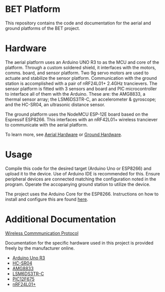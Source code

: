 # BET Platform

This repository contains the code and documentation for the aerial and ground platforms of the BET project.

# Hardware

The aerial platform uses an Arduino UNO R3 to as the MCU and core of the platform. Through a custom soldered shield, it interfaces with the motors, comms. board, and sensor platform. Two 9g servo motors are used to actuate and stabilize the sensor platform. Communication with the ground station is accomplished with a pair of nRF24L01+ 2.4GHz trancievers. The sensor platform is fitted with 3 sensors and board and PIC microcontroller to interface all of them with the Arduino. These are: the AMG8833, a thermal sensor array; the LSM6DS3TR-C, an accelerometer & gyroscope; and the HC-SR04, an ultrasonic distance sensor.

The ground platform uses the NodeMCU ESP-12E board based on the Espressif ESP8266. This interfaces with an nRF42L01+ wireless tranciever to communicate with the aerial platform.

To learn more, see [Aerial Hardware](aerial_hardware.md) or [Ground Hardware](ground_hardware.md).

# Usage

Compile this code for the desired target (Arduino Uno or ESP8266) and upload it to the device. Use of Arduino IDE is recommended for this. Ensure peripheral devices are connected matching the configuration noted in the program. Operate the accopanying ground station to utilize the device.

The project uses the Arduino Core for the ESP8266. Instructions on how to install and configure this are found [here](https://github.com/esp8266/Arduino).

# Additional Documentation

[Wireless Commmunication Protocol](wireless.md)

Documentation for the specific hardware used in this project is provided freely by the manufacturer online.

* [Arduino Uno R3](https://docs.arduino.cc/static/9c741aca36170f5f51ff4753af3821b6/A000066-datasheet.pdf)
* [HC-SR04](https://drive.google.com/file/d/1EVeVC9sq9LfeJpi6mkSZEUftg7otLQPN/view)
* [AMG8833](https://learn.adafruit.com/adafruit-amg8833-8x8-thermal-camera-sensor)
* [LSM6DS3TR-C](https://learn.adafruit.com/adafruit-lsm6ds3tr-c-6-dof-accel-gyro-imu)
* [PIC12F675](https://ww1.microchip.com/downloads/aemDocuments/documents/MCU08/ProductDocuments/DataSheets/41190G.pdf)
* [nRF24L01+](https://nrf24.github.io/RF24/)

